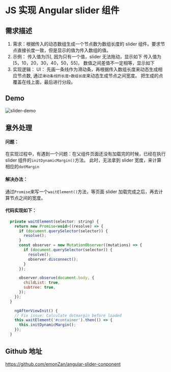 # JS 实现 Angular slider 组件

## 需求描述

1.  需求：根据传入的动态数组生成一个节点数为数组长度的 slider 组件。要求节点直接长度一致，但是显示的值为传入数组的值。
2.  示例：
    传入值为[5], 因为只有一个值，slider 无法拖动，显示如下
    传入值为[5，10，20，30，40，50，55]， 数值之间差值不一定相等，显示如下
3.  实现逻辑：
    UI：
    先画一条线作为滑动条，再根据传入数组长度来动态生成相应节点数, 通过`滑动条线的长度÷数组长度`来动态生成节点之间宽度。 把生成的点覆盖在线上面，最后进行分段。

## Demo

![slider-demo](../assets/images/slider-component.gif)

## 意外处理

#### 问题：

在实现过程中，有遇到一个问题：在父组件页面还没有加载完的时候，已经在执行 slider 组件的`initDynamicMargin()`方法。 此时，无法拿到 slider 宽度，来计算相应的`dotMargin`

#### 解决办法：

通过`Promise`来写一个`waitElement()`方法，等页面 slider 加载完成之后，再去计算节点之间的宽度。

#### 代码实现如下：

```javascript
  private waitElement(selector: string) {
    return new Promise<void>((resolve) => {
      if (document.querySelector(selector)) {
        resolve();
      }
      const observer = new MutationObserver((mutations) => {
        if (document.querySelector(selector)) {
          resolve();
          observer.disconnect();
        }
      });

      observer.observe(document.body, {
        childList: true,
        subtree: true,
      });
    });
  }

    ngAfterViewInit() {
    // Fix issue: Calculate dotmargin before loaded
    this.waitElement('#container').then(() => {
      this.initDynamicMargin();
    });
  }
```

## Github 地址

https://github.com/emonZan/angular-slider-conponent
